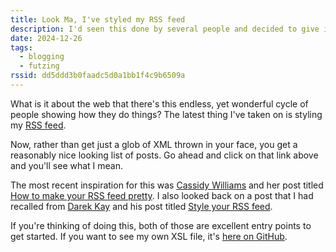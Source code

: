 ```yaml
---
title: Look Ma, I've styled my RSS feed
description: I'd seen this done by several people and decided to give it a go.
date: 2024-12-26
tags:
  - blogging
  - futzing
rssid: dd5ddd3b0faadc5d0a1bb1f4c9b6509a
---
```


What is it about the web that there's this endless, yet wonderful cycle of people showing how they do things? The latest thing I've taken on is styling my [RSS feed](/feed.xml).

Now, rather than get just a glob of XML thrown in your face, you get a reasonably nice looking list of posts. Go ahead and click on that link above and you'll see what I mean.

The most recent inspiration for this was [Cassidy Williams](https://cassidoo.co) and her post titled [How to make your RSS feed pretty](https://cassidoo.co/post/prettify-rss/). I also looked back on a post that I had recalled from [Darek Kay](https://darekkay.com/) and his post titled [Style your RSS feed](https://darekkay.com/blog/rss-styling/).

If you're thinking of doing this, both of those are excellent entry points to get started. If you want to see my own XSL file, it's [here on GitHub](https://github.com/bobmonsour/bobmonsour.com/blob/main/src/assets/css/feed.xsl).
